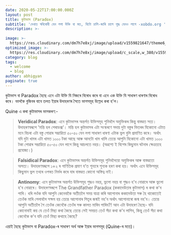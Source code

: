 ```yaml
---
date: 2020-05-22T17:00:00.000Z
layout: post
title: কুটাভাস (Paradox)
subtitle: 'দেখাত স্ববিৰোধী যেন লগা উক্তি বা মত, যিটো চালি-জাৰি চালে শুদ্ধ যেনও লাগে -xobdo.org '
description: >-
  
image: >-
  https://res.cloudinary.com/dm7h7e8xj/image/upload/v1559821647/theme6_qeeojf.jpg
optimized_image: >-
  https://res.cloudinary.com/dm7h7e8xj/image/upload/c_scale,w_380/v1559821647/theme6_qeeojf.jpg
category: blog
tags:
  - welcome
  - blog
author: abhigyan
paginate: true
---
```

কুটাভাস বা Paradox হৈছে এনে এটা উক্তি যি নিজৰে বিৰোধ কৰে বা এনে এক উক্তি যি সাধাৰণ ধাৰণাৰ বিৰোধ কৰে। ভালকৈ বুজিবৰ বাবে তলত ইয়াৰ উদাহৰণৰ সৈতে ভাগসমূহ উল্লেখ কৰা হ'ল।

Quine এ কৰা কুটাভাসৰ ভাগকৰণ:-

> **Veridical Paradox**: এনে কুটাভাসৰ অন্তৰ্গত উক্তিসমূহ শুনিবলৈ অযুক্তিকৰ কিন্তু বাস্তৱত সত্য। উদাহৰণস্বৰূপে 'মন্তি হল পেৰাডক্স'। মন্তি হল কুটাভাসৰ এটা সংস্কৰণে সদায় দুটা বস্তুৰ ভিতৰৰ যিকোনো এটাত মনে বিচৰা এটা বস্তু পোৱাৰ সম্ভাৱিতা ৫০-৫০ যেন লগা সাধাৰণ ধাৰণা এটাক ভুল বুলি প্ৰমাণিত কৰে। অৰ্থাৎ যদি দুটা খামৰ এটা খামত ১০০০ টকা আছে আৰু আনটো খাম খালি তেন্তে আপুনি যিকোনো এটা খামত ১০০০ টকা পোৱাৰ সম্ভাৱিতা ৫০-৫০ যেন লাগে কিন্তু আচলতে নহয়। (অৱশ্যে ই বিশেষ কিছুমান ঘটনাৰ ক্ষেত্ৰতহে প্রযোজ্য।)

> **Falsidical Paradox**: এনে কুটাভাসৰ অন্তৰ্গত উক্তিসমূহ শুনিবলৈয়ো অযুক্তিকৰ আৰু বাস্তৱতো অসত্য। উদাহৰণস্বৰূপে ১=২ ৰ গাণিতিক প্ৰমাণ য'ত শূন্যৰে শূন্যক হৰণ কৰা হয়। অৰ্থাৎ এনে উক্তিসমূহ কিছুমান ভুল তথ্যৰ ওপৰত নিৰ্ভৰ কৰে যাৰ বাস্তৱত কোনো অস্তিত্ব নাই। 

> **Antinomy**: এনে কুটাভাসৰ অন্তৰ্গত উক্তিসমূহ শুদ্ধও নহয়, ভুলো নহয় বা শুদ্ধও হ'ব নোৱাৰে আৰু ভুলো হ'ব নোৱাৰে। উদাহৰণস্বৰূপে The Grandfather Paradox (ককাদেউতাৰ কুটাভাস) ৰ কথা ক'ব পাৰি। ধৰি লওঁক যদি আপুনি কেনেবাকৈ অতীতলৈ সময় যাত্ৰা কৰি আপোনাৰ ককাদেউতা সৰু হৈ থাকোতেই তেওঁক মাৰি পেলাবলৈ সক্ষম হয় তেন্তে আপোনাৰ পিতৃৰ জন্মই নহ'ব অৰ্থাৎ আপোনাৰো জন্ম নহ'ব। তেন্তে আপুনি অতীতলৈ গৈ তেওঁক কেনেকৈ তেওঁৰ সৰু কালত মাৰিব পাৰিব?!
আন এটা উদাহৰণ হৈছে- যদি কোনোবাই কয় যে তেওঁ মিছা কথা কৈছে তেন্তে সেই সময়ত তেওঁ সঁচা কথা ক'ব লাগিব, কিন্তু তেওঁ সঁচা কথা কেনেকৈ ক'ব যদি তেওঁ মিছা কথাহে কৈছে?

এয়াই হৈছে কুটাভাস বা Paradox-ৰ সাধাৰণ অৰ্থ আৰু ইয়াৰ ভাগসমূহ (Quine-ৰ মতে)।
